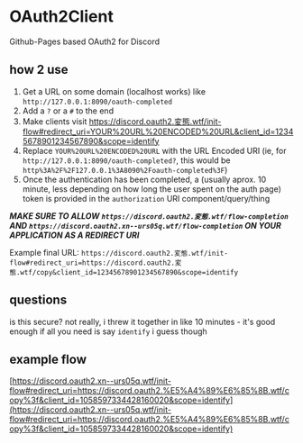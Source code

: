 # OAuth2Client
Github-Pages based OAuth2 for Discord

## how 2 use

1. Get a URL on some domain (localhost works) like `http://127.0.0.1:8090/oauth-completed`
2. Add a `?` or a `#` to the end
3. Make clients visit https://discord.oauth2.変態.wtf/init-flow#redirect_uri=YOUR%20URL%20ENCODED%20URL&client_id=12345678901234567890&scope=identify
4. Replace `YOUR%20URL%20ENCODED%20URL` with the URL Encoded URI (ie, for `http://127.0.0.1:8090/oauth-completed?`, this would be `http%3A%2F%2F127.0.0.1%3A8090%2Foauth-completed%3F`)
5. Once the authentication has been completed, a (usually aprox. 10 minute, less depending on how long the user spent on the auth page) token is provided in the `authorization` URI component/query/thing

***MAKE SURE TO ALLOW `https://discord.oauth2.変態.wtf/flow-completion` AND `https://discord.oauth2.xn--urs05q.wtf/flow-completion` ON YOUR APPLICATION AS A REDIRECT URI***

Example final URL: `https://discord.oauth2.変態.wtf/init-flow#redirect_uri=https://discord.oauth2.変態.wtf/copy&client_id=12345678901234567890&scope=identify`

## questions
is this secure? not really, i threw it together in like 10 minutes - it's good enough if all you need is say `identify` i guess though

## example flow

[https://discord.oauth2.xn--urs05q.wtf/init-flow#redirect_uri=https://discord.oauth2.%E5%A4%89%E6%85%8B.wtf/copy%3f&client_id=1058597334428160020&scope=identify](https://discord.oauth2.xn--urs05q.wtf/init-flow#redirect_uri=https://discord.oauth2.%E5%A4%89%E6%85%8B.wtf/copy%3f&client_id=1058597334428160020&scope=identify)
